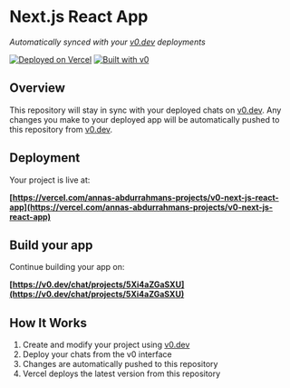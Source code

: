# Next.js React App

*Automatically synced with your [v0.dev](https://v0.dev) deployments*

[![Deployed on Vercel](https://img.shields.io/badge/Deployed%20on-Vercel-black?style=for-the-badge&logo=vercel)](https://vercel.com/annas-abdurrahmans-projects/v0-next-js-react-app)
[![Built with v0](https://img.shields.io/badge/Built%20with-v0.dev-black?style=for-the-badge)](https://v0.dev/chat/projects/5Xi4aZGaSXU)

## Overview

This repository will stay in sync with your deployed chats on [v0.dev](https://v0.dev).
Any changes you make to your deployed app will be automatically pushed to this repository from [v0.dev](https://v0.dev).

## Deployment

Your project is live at:

**[https://vercel.com/annas-abdurrahmans-projects/v0-next-js-react-app](https://vercel.com/annas-abdurrahmans-projects/v0-next-js-react-app)**

## Build your app

Continue building your app on:

**[https://v0.dev/chat/projects/5Xi4aZGaSXU](https://v0.dev/chat/projects/5Xi4aZGaSXU)**

## How It Works

1. Create and modify your project using [v0.dev](https://v0.dev)
2. Deploy your chats from the v0 interface
3. Changes are automatically pushed to this repository
4. Vercel deploys the latest version from this repository